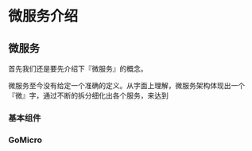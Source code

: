 # 微服务介绍

## 微服务

首先我们还是要先介绍下『微服务』的概念。

微服务至今没有给定一个准确的定义。从字面上理解，微服务架构体现出一个『微』字，通过不断的拆分细化出各个服务，来达到

### 基本组件





### GoMicro



